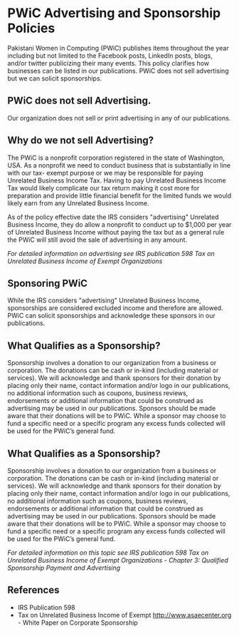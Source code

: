 # PWiC Advertising and Sponsorship Policies

Pakistani Women in Computing (PWiC) publishes items throughout the year including but not limited to the Facebook posts, LinkedIn posts, blogs, and/or twitter publicizing their many events. This policy clarifies how businesses can be listed in our publications. PWiC does not sell advertising but we can solicit sponsorships.

## PWiC does not sell Advertising.
Our organization does not sell or print advertising in any of our publications.

## Why do we not sell Advertising?
The PWiC is a nonprofit corporation registered in the state of Washington, USA. As a nonprofit we need to conduct business that is substantially in line with our tax- exempt purpose or we may be responsible for paying Unrelated Business Income Tax. Having to pay Unrelated Business Income Tax would likely complicate our tax return making it cost more for preparation and provide little financial benefit for the limited funds we would likely earn from any Unrelated Business Income.

As of the policy effective date the IRS considers "advertising" Unrelated Business Income, they do allow a nonprofit to conduct up to $1,000 per year of Unrelated Business Income without paying the tax but as a general rule the PWiC will still avoid the sale of advertising in any amount.

*For detailed information on advertising see IRS publication 598 Tax on Unrelated Business Income of Exempt Organizations*

## Sponsoring PWiC
While the IRS considers "advertising" Unrelated Business Income, sponsorships are considered excluded income and therefore are allowed. PWiC can solicit sponsorships and acknowledge these sponsors in our publications. 

## What Qualifies as a Sponsorship?
Sponsorship involves a donation to our organization from a business or corporation. The donations can be cash or in-kind (including material or services). We will acknowledge and thank sponsors for their donation by placing only their name, contact information and/or logo in our publications, no additional information such as coupons, business reviews, endorsements or additional information that could be construed as advertising may be used in our publications. Sponsors should be made aware that their donations will be to PWiC. While a sponsor may choose to fund a specific need or a specific program any excess funds collected will be used for the PWiC’s general fund. 

## What Qualifies as a Sponsorship?
Sponsorship involves a donation to our organization from a business or corporation. The donations can be cash or in-kind (including material or services). We will acknowledge and thank sponsors for their donation by placing only their name, contact information and/or logo in our publications, no additional information such as coupons, business reviews, endorsements or additional information that could be construed as advertising may be used in our publications. Sponsors should be made aware that their donations will be to PWiC. While a sponsor may choose to fund a specific need or a specific program any excess funds collected will be used for the PWiC’s general fund.

*For detailed information on this topic see IRS publication 598 Tax on Unrelated Business Income of Exempt Organizations - Chapter 3: Qualified Sponsorship Payment and Advertising*

## References
- IRS Publication 598
- Tax on Unrelated Business Income of Exempt http://www.asaecenter.org - White Paper on Corporate Sponsorship 
